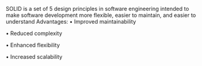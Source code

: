 SOLID is a set of 5 design principles in software engineering intended to make software development more flexible, easier to maintain, and easier to understand
Advantages:
•	Improved maintainability

•	Reduced complexity

•	Enhanced flexibility

•	Increased scalability
